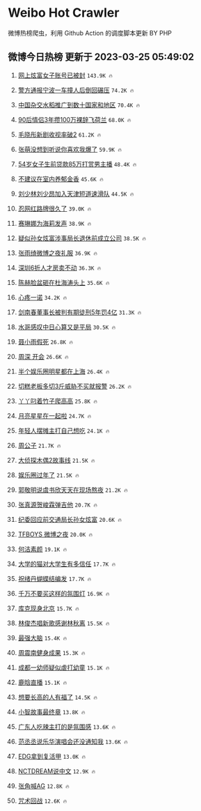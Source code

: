 # Weibo Hot Crawler 



微博热榜爬虫，利用 Github Action 的调度脚本更新 BY PHP 


## 微博今日热榜 更新于 2023-03-25 05:49:02 
1. [网上炫富女子账号已被封](https://s.weibo.com/weibo?q=%23%E7%BD%91%E4%B8%8A%E7%82%AB%E5%AF%8C%E5%A5%B3%E5%AD%90%E8%B4%A6%E5%8F%B7%E5%B7%B2%E8%A2%AB%E5%B0%81%23&t=31&band_rank=1&Refer=top) `143.9K 🔥` 

1. [警方通报宁波一车撞人后倒回碾压](https://s.weibo.com/weibo?q=%23%E8%AD%A6%E6%96%B9%E9%80%9A%E6%8A%A5%E5%AE%81%E6%B3%A2%E4%B8%80%E8%BD%A6%E6%92%9E%E4%BA%BA%E5%90%8E%E5%80%92%E5%9B%9E%E7%A2%BE%E5%8E%8B%23&t=31&band_rank=2&Refer=top) `74.2K 🔥` 

1. [中国杂交水稻推广到数十国家和地区](https://s.weibo.com/weibo?q=%23%E4%B8%AD%E5%9B%BD%E6%9D%82%E4%BA%A4%E6%B0%B4%E7%A8%BB%E6%8E%A8%E5%B9%BF%E5%88%B0%E6%95%B0%E5%8D%81%E5%9B%BD%E5%AE%B6%E5%92%8C%E5%9C%B0%E5%8C%BA%23&t=31&band_rank=3&Refer=top) `70.4K 🔥` 

1. [90后情侣3年攒100万裸辞飞荷兰](https://s.weibo.com/weibo?q=%2390%E5%90%8E%E6%83%85%E4%BE%A33%E5%B9%B4%E6%94%92100%E4%B8%87%E8%A3%B8%E8%BE%9E%E9%A3%9E%E8%8D%B7%E5%85%B0%23&t=31&band_rank=4&Refer=top) `68.0K 🔥` 

1. [毛晓彤新剧收视率破2](https://s.weibo.com/weibo?q=%23%E6%AF%9B%E6%99%93%E5%BD%A4%E6%96%B0%E5%89%A7%E6%94%B6%E8%A7%86%E7%8E%87%E7%A0%B42%23&t=31&band_rank=5&Refer=top) `61.2K 🔥` 

1. [张萌没想到听说你喜欢我爆了](https://s.weibo.com/weibo?q=%23%E5%BC%A0%E8%90%8C%E6%B2%A1%E6%83%B3%E5%88%B0%E5%90%AC%E8%AF%B4%E4%BD%A0%E5%96%9C%E6%AC%A2%E6%88%91%E7%88%86%E4%BA%86%23&t=31&band_rank=6&Refer=top) `59.9K 🔥` 

1. [54岁女子生前贷款85万打赏男主播](https://s.weibo.com/weibo?q=%2354%E5%B2%81%E5%A5%B3%E5%AD%90%E7%94%9F%E5%89%8D%E8%B4%B7%E6%AC%BE85%E4%B8%87%E6%89%93%E8%B5%8F%E7%94%B7%E4%B8%BB%E6%92%AD%23&t=31&band_rank=7&Refer=top) `48.4K 🔥` 

1. [不建议在室内养郁金香](https://s.weibo.com/weibo?q=%23%E4%B8%8D%E5%BB%BA%E8%AE%AE%E5%9C%A8%E5%AE%A4%E5%86%85%E5%85%BB%E9%83%81%E9%87%91%E9%A6%99%23&t=31&band_rank=8&Refer=top) `45.6K 🔥` 

1. [刘少林刘少昂加入天津短道速滑队](https://s.weibo.com/weibo?q=%23%E5%88%98%E5%B0%91%E6%9E%97%E5%88%98%E5%B0%91%E6%98%82%E5%8A%A0%E5%85%A5%E5%A4%A9%E6%B4%A5%E7%9F%AD%E9%81%93%E9%80%9F%E6%BB%91%E9%98%9F%23&t=31&band_rank=9&Refer=top) `44.5K 🔥` 

1. [忍网红路牌很久了](https://s.weibo.com/weibo?q=%23%E5%BF%8D%E7%BD%91%E7%BA%A2%E8%B7%AF%E7%89%8C%E5%BE%88%E4%B9%85%E4%BA%86%23&t=31&band_rank=10&Refer=top) `39.0K 🔥` 

1. [赛琳娜为海莉发声](https://s.weibo.com/weibo?q=%23%E8%B5%9B%E7%90%B3%E5%A8%9C%E4%B8%BA%E6%B5%B7%E8%8E%89%E5%8F%91%E5%A3%B0%23&t=31&band_rank=11&Refer=top) `38.9K 🔥` 

1. [疑似孙女炫富涉事局长退休前成立公司](https://s.weibo.com/weibo?q=%23%E7%96%91%E4%BC%BC%E5%AD%99%E5%A5%B3%E7%82%AB%E5%AF%8C%E6%B6%89%E4%BA%8B%E5%B1%80%E9%95%BF%E9%80%80%E4%BC%91%E5%89%8D%E6%88%90%E7%AB%8B%E5%85%AC%E5%8F%B8%23&t=31&band_rank=12&Refer=top) `38.5K 🔥` 

1. [张雨绮微博之夜礼服](https://s.weibo.com/weibo?q=%23%E5%BC%A0%E9%9B%A8%E7%BB%AE%E5%BE%AE%E5%8D%9A%E4%B9%8B%E5%A4%9C%E7%A4%BC%E6%9C%8D%23&t=31&band_rank=13&Refer=top) `36.9K 🔥` 

1. [深圳6折人才房卖不动](https://s.weibo.com/weibo?q=%23%E6%B7%B1%E5%9C%B36%E6%8A%98%E4%BA%BA%E6%89%8D%E6%88%BF%E5%8D%96%E4%B8%8D%E5%8A%A8%23&t=31&band_rank=14&Refer=top) `36.3K 🔥` 

1. [陈赫脸盆砸在杜海涛头上](https://s.weibo.com/weibo?q=%23%E9%99%88%E8%B5%AB%E8%84%B8%E7%9B%86%E7%A0%B8%E5%9C%A8%E6%9D%9C%E6%B5%B7%E6%B6%9B%E5%A4%B4%E4%B8%8A%23&t=31&band_rank=15&Refer=top) `35.6K 🔥` 

1. [心疼一诺](https://s.weibo.com/weibo?q=%23%E5%BF%83%E7%96%BC%E4%B8%80%E8%AF%BA%23&t=31&band_rank=16&Refer=top) `34.2K 🔥` 

1. [剑南春董事长被判有期徒刑5年罚4亿](https://s.weibo.com/weibo?q=%23%E5%89%91%E5%8D%97%E6%98%A5%E8%91%A3%E4%BA%8B%E9%95%BF%E8%A2%AB%E5%88%A4%E6%9C%89%E6%9C%9F%E5%BE%92%E5%88%915%E5%B9%B4%E7%BD%9A4%E4%BA%BF%23&t=31&band_rank=17&Refer=top) `31.3K 🔥` 

1. [水哥感叹中日心算又是平局](https://s.weibo.com/weibo?q=%23%E6%B0%B4%E5%93%A5%E6%84%9F%E5%8F%B9%E4%B8%AD%E6%97%A5%E5%BF%83%E7%AE%97%E5%8F%88%E6%98%AF%E5%B9%B3%E5%B1%80%23&t=31&band_rank=18&Refer=top) `30.5K 🔥` 

1. [聂小雨假死](https://s.weibo.com/weibo?q=%23%E8%81%82%E5%B0%8F%E9%9B%A8%E5%81%87%E6%AD%BB%23&t=31&band_rank=19&Refer=top) `26.8K 🔥` 

1. [周深 开会](https://s.weibo.com/weibo?q=%E5%91%A8%E6%B7%B1%20%E5%BC%80%E4%BC%9A&t=31&band_rank=20&Refer=top) `26.6K 🔥` 

1. [半个娱乐圈明星都在上海](https://s.weibo.com/weibo?q=%23%E5%8D%8A%E4%B8%AA%E5%A8%B1%E4%B9%90%E5%9C%88%E6%98%8E%E6%98%9F%E9%83%BD%E5%9C%A8%E4%B8%8A%E6%B5%B7%23&t=31&band_rank=21&Refer=top) `26.4K 🔥` 

1. [切糕老板多切3斤威胁不买就报警](https://s.weibo.com/weibo?q=%23%E5%88%87%E7%B3%95%E8%80%81%E6%9D%BF%E5%A4%9A%E5%88%873%E6%96%A4%E5%A8%81%E8%83%81%E4%B8%8D%E4%B9%B0%E5%B0%B1%E6%8A%A5%E8%AD%A6%23&t=31&band_rank=22&Refer=top) `26.2K 🔥` 

1. [丫丫叼着竹子爬高高](https://s.weibo.com/weibo?q=%23%E4%B8%AB%E4%B8%AB%E5%8F%BC%E7%9D%80%E7%AB%B9%E5%AD%90%E7%88%AC%E9%AB%98%E9%AB%98%23&t=31&band_rank=23&Refer=top) `25.8K 🔥` 

1. [月亮星星在一起啦](https://s.weibo.com/weibo?q=%E6%9C%88%E4%BA%AE%E6%98%9F%E6%98%9F%E5%9C%A8%E4%B8%80%E8%B5%B7%E5%95%A6&t=31&band_rank=24&Refer=top) `24.7K 🔥` 

1. [年轻人摆摊主打自己想吃](https://s.weibo.com/weibo?q=%23%E5%B9%B4%E8%BD%BB%E4%BA%BA%E6%91%86%E6%91%8A%E4%B8%BB%E6%89%93%E8%87%AA%E5%B7%B1%E6%83%B3%E5%90%83%23&t=31&band_rank=25&Refer=top) `24.1K 🔥` 

1. [周公子](https://s.weibo.com/weibo?q=%E5%91%A8%E5%85%AC%E5%AD%90&t=31&band_rank=26&Refer=top) `21.7K 🔥` 

1. [大侦探木偶2故事线](https://s.weibo.com/weibo?q=%23%E5%A4%A7%E4%BE%A6%E6%8E%A2%E6%9C%A8%E5%81%B62%E6%95%85%E4%BA%8B%E7%BA%BF%23&t=31&band_rank=27&Refer=top) `21.5K 🔥` 

1. [娱乐圈过年了](https://s.weibo.com/weibo?q=%23%E5%A8%B1%E4%B9%90%E5%9C%88%E8%BF%87%E5%B9%B4%E4%BA%86%23&t=31&band_rank=28&Refer=top) `21.5K 🔥` 

1. [郭敬明说虞书欣天天在现场熬夜](https://s.weibo.com/weibo?q=%23%E9%83%AD%E6%95%AC%E6%98%8E%E8%AF%B4%E8%99%9E%E4%B9%A6%E6%AC%A3%E5%A4%A9%E5%A4%A9%E5%9C%A8%E7%8E%B0%E5%9C%BA%E7%86%AC%E5%A4%9C%23&t=31&band_rank=29&Refer=top) `21.2K 🔥` 

1. [张真源贺峻霖弹吉他](https://s.weibo.com/weibo?q=%23%E5%BC%A0%E7%9C%9F%E6%BA%90%E8%B4%BA%E5%B3%BB%E9%9C%96%E5%BC%B9%E5%90%89%E4%BB%96%23&t=31&band_rank=30&Refer=top) `20.7K 🔥` 

1. [纪委回应前交通局长孙女炫富](https://s.weibo.com/weibo?q=%E7%BA%AA%E5%A7%94%E5%9B%9E%E5%BA%94%E5%89%8D%E4%BA%A4%E9%80%9A%E5%B1%80%E9%95%BF%E5%AD%99%E5%A5%B3%E7%82%AB%E5%AF%8C&t=31&band_rank=31&Refer=top) `20.6K 🔥` 

1. [TFBOYS 微博之夜](https://s.weibo.com/weibo?q=TFBOYS%20%E5%BE%AE%E5%8D%9A%E4%B9%8B%E5%A4%9C&t=31&band_rank=32&Refer=top) `20.0K 🔥` 

1. [何洁素颜](https://s.weibo.com/weibo?q=%23%E4%BD%95%E6%B4%81%E7%B4%A0%E9%A2%9C%23&t=31&band_rank=33&Refer=top) `19.1K 🔥` 

1. [大学的猫对大学生有多信任](https://s.weibo.com/weibo?q=%23%E5%A4%A7%E5%AD%A6%E7%9A%84%E7%8C%AB%E5%AF%B9%E5%A4%A7%E5%AD%A6%E7%94%9F%E6%9C%89%E5%A4%9A%E4%BF%A1%E4%BB%BB%23&t=31&band_rank=34&Refer=top) `17.7K 🔥` 

1. [祝绪丹蝴蝶结编发](https://s.weibo.com/weibo?q=%23%E7%A5%9D%E7%BB%AA%E4%B8%B9%E8%9D%B4%E8%9D%B6%E7%BB%93%E7%BC%96%E5%8F%91%23&t=31&band_rank=35&Refer=top) `17.7K 🔥` 

1. [千万不要买这样的氛围灯](https://s.weibo.com/weibo?q=%23%E5%8D%83%E4%B8%87%E4%B8%8D%E8%A6%81%E4%B9%B0%E8%BF%99%E6%A0%B7%E7%9A%84%E6%B0%9B%E5%9B%B4%E7%81%AF%23&t=31&band_rank=36&Refer=top) `16.9K 🔥` 

1. [库克现身北京](https://s.weibo.com/weibo?q=%23%E5%BA%93%E5%85%8B%E7%8E%B0%E8%BA%AB%E5%8C%97%E4%BA%AC%23&t=31&band_rank=37&Refer=top) `15.7K 🔥` 

1. [林俊杰唱新歌感谢林秋离](https://s.weibo.com/weibo?q=%23%E6%9E%97%E4%BF%8A%E6%9D%B0%E5%94%B1%E6%96%B0%E6%AD%8C%E6%84%9F%E8%B0%A2%E6%9E%97%E7%A7%8B%E7%A6%BB%23&t=31&band_rank=38&Refer=top) `15.5K 🔥` 

1. [最强大脑](https://s.weibo.com/weibo?q=%E6%9C%80%E5%BC%BA%E5%A4%A7%E8%84%91&t=31&band_rank=39&Refer=top) `15.4K 🔥` 

1. [周震南健身成果](https://s.weibo.com/weibo?q=%23%E5%91%A8%E9%9C%87%E5%8D%97%E5%81%A5%E8%BA%AB%E6%88%90%E6%9E%9C%23&t=31&band_rank=40&Refer=top) `15.3K 🔥` 

1. [成都一幼师疑似虐打幼童](https://s.weibo.com/weibo?q=%23%E6%88%90%E9%83%BD%E4%B8%80%E5%B9%BC%E5%B8%88%E7%96%91%E4%BC%BC%E8%99%90%E6%89%93%E5%B9%BC%E7%AB%A5%23&t=31&band_rank=41&Refer=top) `15.1K 🔥` 

1. [鹿晗直播](https://s.weibo.com/weibo?q=%23%E9%B9%BF%E6%99%97%E7%9B%B4%E6%92%AD%23&t=31&band_rank=42&Refer=top) `15.1K 🔥` 

1. [想要长高的人有福了](https://s.weibo.com/weibo?q=%23%E6%83%B3%E8%A6%81%E9%95%BF%E9%AB%98%E7%9A%84%E4%BA%BA%E6%9C%89%E7%A6%8F%E4%BA%86%23&t=31&band_rank=43&Refer=top) `14.5K 🔥` 

1. [小智故事最终章](https://s.weibo.com/weibo?q=%23%E5%B0%8F%E6%99%BA%E6%95%85%E4%BA%8B%E6%9C%80%E7%BB%88%E7%AB%A0%23&t=31&band_rank=44&Refer=top) `13.8K 🔥` 

1. [广东人吃辣主打的是氛围感](https://s.weibo.com/weibo?q=%23%E5%B9%BF%E4%B8%9C%E4%BA%BA%E5%90%83%E8%BE%A3%E4%B8%BB%E6%89%93%E7%9A%84%E6%98%AF%E6%B0%9B%E5%9B%B4%E6%84%9F%23&t=31&band_rank=45&Refer=top) `13.6K 🔥` 

1. [范丞丞说乐华演唱会还没通知我](https://s.weibo.com/weibo?q=%23%E8%8C%83%E4%B8%9E%E4%B8%9E%E8%AF%B4%E4%B9%90%E5%8D%8E%E6%BC%94%E5%94%B1%E4%BC%9A%E8%BF%98%E6%B2%A1%E9%80%9A%E7%9F%A5%E6%88%91%23&t=31&band_rank=46&Refer=top) `13.6K 🔥` 

1. [EDG拿到复活甲](https://s.weibo.com/weibo?q=%23EDG%E6%8B%BF%E5%88%B0%E5%A4%8D%E6%B4%BB%E7%94%B2%23&t=31&band_rank=47&Refer=top) `13.0K 🔥` 

1. [NCTDREAM说中文](https://s.weibo.com/weibo?q=%23NCTDREAM%E8%AF%B4%E4%B8%AD%E6%96%87%23&t=31&band_rank=48&Refer=top) `12.9K 🔥` 

1. [张角喊AG](https://s.weibo.com/weibo?q=%E5%BC%A0%E8%A7%92%E5%96%8AAG&t=31&band_rank=49&Refer=top) `12.8K 🔥` 

1. [咒术回战](https://s.weibo.com/weibo?q=%E5%92%92%E6%9C%AF%E5%9B%9E%E6%88%98&t=31&band_rank=50&Refer=top) `12.6K 🔥` 

